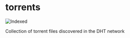 torrents 
========
![Indexed](https://img.shields.io/badge/indexed-248545-blue)

Collection of torrent files discovered in the DHT network
